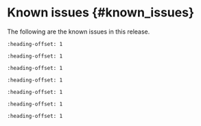 # Known issues {#known_issues}

The following are the known issues in this release.


```{include} ../topics/known_issue_maximum_file_path_length_in_windows_7_operating_system.md
:heading-offset: 1
```

```{include} ../topics/known_issue_new_project_wizard_compile_failure.md
:heading-offset: 1
```

```{include} ../topics/known_issue_only_freertos_is_tested_for_rtos_support.md
:heading-offset: 1
```

```{include} ../topics/known_issue_disabled_pairing_and_bonding_for_most_sensor_appli.md
:heading-offset: 1
```

```{include} ../topics/known_issue_bluetooth_le.md
:heading-offset: 1
```

```{include} ../topics/known_issue_other_limitations.md
:heading-offset: 1
```

```{include} ../topics/latest_mcux_ide_24_9_25_cannot_support_multicore_compiling.md
:heading-offset: 1
```

